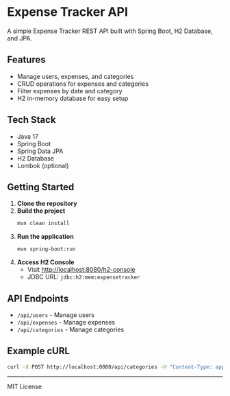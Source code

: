# Expense Tracker API

A simple Expense Tracker REST API built with Spring Boot, H2 Database, and JPA.

## Features
- Manage users, expenses, and categories
- CRUD operations for expenses and categories
- Filter expenses by date and category
- H2 in-memory database for easy setup

## Tech Stack
- Java 17
- Spring Boot
- Spring Data JPA
- H2 Database
- Lombok (optional)

## Getting Started

1. **Clone the repository**
2. **Build the project**
   ```bash
   mvn clean install
   ```
3. **Run the application**
   ```bash
   mvn spring-boot:run
   ```
4. **Access H2 Console**
   - Visit [http://localhost:8080/h2-console](http://localhost:8080/h2-console)
   - JDBC URL: `jdbc:h2:mem:expensetracker`

## API Endpoints
- `/api/users` - Manage users
- `/api/expenses` - Manage expenses
- `/api/categories` - Manage categories

## Example cURL
```bash
curl -X POST http://localhost:8080/api/categories -H "Content-Type: application/json" -d '{"name":"Food"}'
```

---

MIT License 